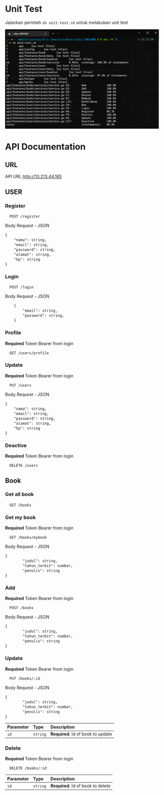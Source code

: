 # Unit Test
Jalankan perintah ``` sh unit-test.sh ``` untuk melakukan unit test

![Coverage test image](https://github.com/ALTA-BE14-helmimuzkr/CleanArch/blob/main/cover-screenshot/image_2023-01-12_23-24-12.png)

# API Documentation 
## URL
API URL http://13.213.44.165
## USER
### Register
```
  POST /register
```
Body Request - JSON
```
{
	"nama": string, 
	"email": string,  
	"password": string, 
	"alamat": string,
	"hp": string
}
```
### Login
```
  POST /login
```
Body Request - JSON
```
    {
        "email": string,
        "password": string,
    }
```
### Profile
**Required** Token Bearer from login
```
  GET /users/profile
```
### Update
**Required** Token Bearer from login
```
  PUT /users
```
Body Request - JSON
```
{
	"nama": string,
	"email": string,
	"password": string,
	"alamat": string,
	"hp": string
}
```
### Deactive
**Required** Token Bearer from login
```
  DELETE /users
```
## Book
### Get all book
```
  GET /books
```
### Get my book
**Required** Token Bearer from login
````
  GET /books/mybook
````
Body Request - JSON
```
{
		"judul": string,
		"tahun_terbit": number,
		"penulis": string
}
```
### Add
**Required** Token Bearer from login
```
  POST /books
```
Body Request - JSON
```
{
		"judul": string,
		"tahun_terbit": number,
		"penulis": string
}
```
### Update
**Required** Token Bearer from login
```
  PUT /books/:id
```
Body Request - JSON
```
{
		"judul": string,
		"tahun_terbit": number,
		"penulis": string
}
```
| Parameter | Type     | Description                        |
| :-------- | :------- | :--------------------------------  |
| `id`      | `string` | **Required**. Id of book to update |

### Delete
**Required** Token Bearer from login
```
  DELETE /books/:id
```
| Parameter | Type     | Description                        |
| :-------- | :------- | :--------------------------------  |
| `id`      | `string` | **Required**. Id of book to delete |
